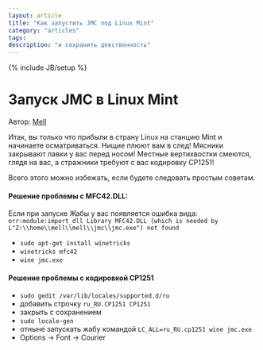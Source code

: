 ```yaml
---
layout: article
title: "Как запустить JMC под Linux Mint"
category: "articles"
tags:
description: "и сохранить девственность"
---
```

{% include JB/setup %}

# Запуск JMC в Linux Mint

Автор: [Mell](https://github.com/mell-inc)

Итак, вы только что прибыли в страну Linux на станцию Mint и начинаете осматриваться.
Нищие плюют вам в след! Мясники закрывают лавки у вас перед носом!
Местные вертихвостки смеются, глядя на вас, а стражники требуют с вас кодировку CP1251!

Всего этого можно избежать, если будете следовать простым советам.

#### Решение проблемы с MFC42.DLL:
Если при запуске Жабы у вас появляется ошибка вида:
`err:module:import_dll Library MFC42.DLL (which is needed by L"Z:\\home\\mell\\mell\\jmc\\jmc.exe") not found`
- `sudo apt-get install winetricks`
- `winetricks mfc42`
- `wine jmc.exe`

#### Решение проблемы с кодировкой CP1251
- `sudo gedit /var/lib/locales/supported.d/ru`
- добавить строчку `ru_RU.CP1251 CP1251`
- закрыть с сохранением
- `sudo locale-gen`
- отныне запускать жабу командой `LC_ALL=ru_RU.cp1251 wine jmc.exe`
- Options → Font → Courier
